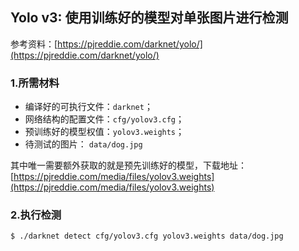 ## Yolo v3: 使用训练好的模型对单张图片进行检测

参考资料：[https://pjreddie.com/darknet/yolo/](https://pjreddie.com/darknet/yolo/)

### 1.所需材料

- 编译好的可执行文件：`darknet`；
- 网络结构的配置文件：`cfg/yolov3.cfg`；
- 预训练好的模型权值：`yolov3.weights`；
- 待测试的图片：      `data/dog.jpg`

其中唯一需要额外获取的就是预先训练好的模型，下载地址：[https://pjreddie.com/media/files/yolov3.weights](https://pjreddie.com/media/files/yolov3.weights)

### 2.执行检测

```shell
$ ./darknet detect cfg/yolov3.cfg yolov3.weights data/dog.jpg
```

